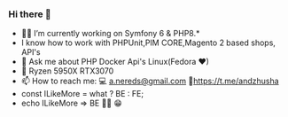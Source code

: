### Hi there 👋

- 👨‍💻 I’m currently working on Symfony 6 & PHP8.*
- I know how to work with PHPUnit,PIM CORE,Magento 2 based shops, API's
- 💬 Ask me about PHP Docker Api's Linux(Fedora ❤)
- 🚀 Ryzen 5950X RTX3070
- 📫 How to reach me: 💻 a.nereds@gmail.com 🚀https://t.me/andzhusha
- const ILikeMore = what ? BE : FE;
- echo ILikeMore => BE 🤷‍♂️ 😁

